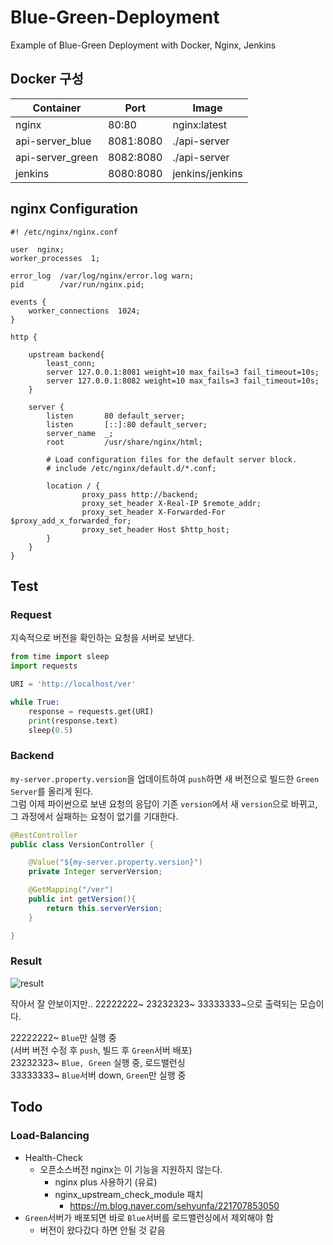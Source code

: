 # Blue-Green-Deployment

Example of Blue-Green Deployment with Docker, Nginx, Jenkins  
    
## Docker 구성

|Container|Port|Image|
|---------|----|-----|
|nginx|80:80|nginx:latest|
|api-server_blue|8081:8080|./api-server|
|api-server_green|8082:8080|./api-server|
|jenkins|8080:8080|jenkins/jenkins|

## nginx Configuration

```nginx
#! /etc/nginx/nginx.conf

user  nginx;
worker_processes  1;

error_log  /var/log/nginx/error.log warn;
pid        /var/run/nginx.pid;

events {
    worker_connections  1024;
}

http {

    upstream backend{
        least_conn;
        server 127.0.0.1:8081 weight=10 max_fails=3 fail_timeout=10s;
        server 127.0.0.1:8082 weight=10 max_fails=3 fail_timeout=10s;
    }

    server {
        listen       80 default_server;
        listen       [::]:80 default_server;
        server_name  _;
        root         /usr/share/nginx/html;

        # Load configuration files for the default server block.
        # include /etc/nginx/default.d/*.conf;

        location / {
                proxy_pass http://backend;
                proxy_set_header X-Real-IP $remote_addr;
                proxy_set_header X-Forwarded-For $proxy_add_x_forwarded_for;
                proxy_set_header Host $http_host;
        }
    }
}
```

## Test

### Request

지속적으로 버전을 확인하는 요청을 서버로 보낸다.

```python
from time import sleep
import requests

URI = 'http://localhost/ver'

while True:
    response = requests.get(URI)
    print(response.text)
    sleep(0.5)
```

### Backend

`my-server.property.version`을 업데이트하여 `push`하면 새 버전으로 빌드한 `Green Server`를 올리게 된다.  
그럼 이제 파이썬으로 보낸 요청의 응답이 기존 `version`에서 새 `version`으로 바뀌고, 그 과정에서 실패하는 요청이 없기를 기대한다.

```java
@RestController
public class VersionController {

    @Value("${my-server.property.version}")
    private Integer serverVersion;

    @GetMapping("/ver")
    public int getVersion(){
        return this.serverVersion;
    }

}
```

### Result

![result](https://user-images.githubusercontent.com/38209225/110757175-6f58f580-828e-11eb-8cb8-dc6eff5aa6d3.png)

작아서 잘 안보이지만.. 22222222~ 23232323~ 33333333~으로 출력되는 모습이다.

22222222~ `Blue`만 실행 중  
(서버 버전 수정 후 `push`, 빌드 후 `Green`서버 배포)  
23232323~ `Blue, Green` 실행 중, 로드밸런싱  
33333333~ `Blue`서버 down, `Green`만 실행 중

## Todo

### Load-Balancing

* Health-Check
    * 오픈소스버전 nginx는 이 기능을 지원하지 않는다.
        * nginx plus 사용하기 (유료)
        * nginx_upstream_check_module 패치
            * https://m.blog.naver.com/sehyunfa/221707853050
* `Green`서버가 배포되면 바로 `Blue`서버를 로드밸런싱에서 제외해야 함
    * 버전이 왔다갔다 하면 안될 것 같음